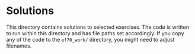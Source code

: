 # Solutions

This directory contains solutions to selected exercises.  The code is
written to run within this directory and has file paths set
accordingly.  If you copy any of the code to the `ef70_work/` directory,
you might need to adjust filenames.


